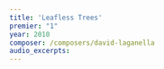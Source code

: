 ```yaml
---
title: 'Leafless Trees'
premier: "1"
year: 2010
composer: /composers/david-laganella
audio_excerpts: 
---
```

